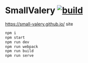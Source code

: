 # SmallValery [![build](https://travis-ci.org/daggerok/small-valery.github.com.svg?branch=small-valery-react)](https://travis-ci.org/daggerok/small-valery.github.com)

https://small-valery.github.io/ site

```bash
npm i
npm start
npm run dev
npm run webpack
npm run build
npm run serve
```
